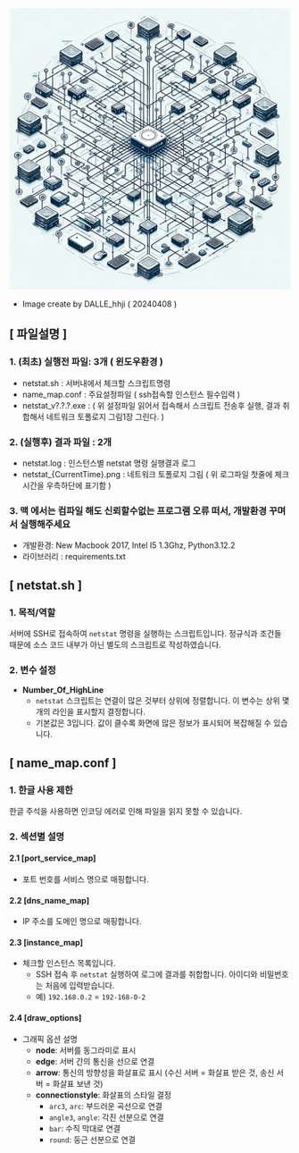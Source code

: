 ![Network Topology](sample/DALLE_hhji_20240408_Create_a_detailed_illustration_of_a_fully_connected.webp)
- Image create by DALLE_hhji ( 20240408 )

##
## [ 파일설명 ]
### 1. (최초) 실행전 파일: 3개 ( 윈도우환경 )
  - netstat.sh : 서버내에서 체크할 스크립트명령
  - name_map.conf : 주요설정파일 ( ssh접속할 인스턴스 필수입력 )
  - netstat_v?.?.?.exe : ( 위 설정파일 읽어서 접속해서 스크립트 전송후 실행, 결과 취합해서 네트워크 토폴로지 그림1장 그린다. )

### 2. (실행후) 결과 파일 : 2개
  - netstat.log : 인스턴스별 netstat 명령 실행결과 로그
  - netstat_{CurrentTime}.png : 네트워크 토폴로지 그림 ( 위 로그파일 첫줄에 체크시간을 우측하단에 표기함 )

### 3. 맥 에서는 컴파일 해도 신뢰할수없는 프로그램 오류 떠서, 개발환경 꾸며서 실행해주세요
  - 개발환경: New Macbook 2017, Intel I5 1.3Ghz, Python3.12.2
  - 라이브러리 : requirements.txt

##
## [ netstat.sh ]

### 1. 목적/역할
서버에 SSH로 접속하여 `netstat` 명령을 실행하는 스크립트입니다. 정규식과 조건들 때문에 소스 코드 내부가 아닌 별도의 스크립트로 작성하였습니다.

### 2. 변수 설정
- **Number_Of_HighLine**
  - `netstat` 스크립트는 연결이 많은 것부터 상위에 정렬합니다. 이 변수는 상위 몇 개의 라인을 표시할지 결정합니다.
  - 기본값은 3입니다. 값이 클수록 화면에 많은 정보가 표시되어 복잡해질 수 있습니다.

##
## [ name_map.conf ]

### 1. 한글 사용 제한
한글 주석을 사용하면 인코딩 에러로 인해 파일을 읽지 못할 수 있습니다.

### 2. 섹션별 설명
#### 2.1 [port_service_map]
- 포트 번호를 서비스 명으로 매핑합니다.

#### 2.2 [dns_name_map]
- IP 주소를 도메인 명으로 매핑합니다.

#### 2.3 [instance_map]
- 체크할 인스턴스 목록입니다. 
  - SSH 접속 후 `netstat` 실행하여 로그에 결과를 취합합니다. 아이디와 비밀번호는 처음에 입력받습니다.
  - 예) `192.168.0.2` = `192-168-0-2`

#### 2.4 [draw_options]
- 그래픽 옵션 설명
  - **node**: 서버를 동그라미로 표시
  - **edge**: 서버 간의 통신을 선으로 연결
  - **arrow**: 통신의 방향성을 화살표로 표시 (수신 서버 = 화살표 받은 것, 송신 서버 = 화살표 보낸 것)
  - **connectionstyle**: 화살표의 스타일 결정
    - `arc3`, `arc`: 부드러운 곡선으로 연결
    - `angle3`, `angle`: 각진 선분으로 연결
    - `bar`: 수직 막대로 연결
    - `round`: 둥근 선분으로 연결
